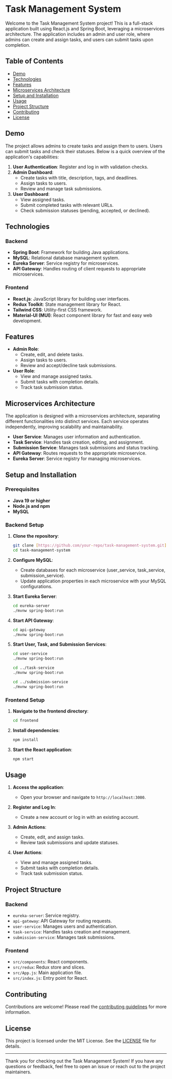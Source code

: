 # Task Management System

Welcome to the Task Management System project! This is a full-stack application built using React.js and Spring Boot, leveraging a microservices architecture. The application includes an admin and user role, where admins can create and assign tasks, and users can submit tasks upon completion.

## Table of Contents

- [Demo](#demo)
- [Technologies](#technologies)
- [Features](#features)
- [Microservices Architecture](#microservices-architecture)
- [Setup and Installation](#setup-and-installation)
- [Usage](#usage)
- [Project Structure](#project-structure)
- [Contributing](#contributing)
- [License](#license)

## Demo

The project allows admins to create tasks and assign them to users. Users can submit tasks and check their statuses. Below is a quick overview of the application's capabilities:

1. **User Authentication**: Register and log in with validation checks.
2. **Admin Dashboard**:
   - Create tasks with title, description, tags, and deadlines.
   - Assign tasks to users.
   - Review and manage task submissions.
3. **User Dashboard**:
   - View assigned tasks.
   - Submit completed tasks with relevant URLs.
   - Check submission statuses (pending, accepted, or declined).

## Technologies

### Backend
- **Spring Boot**: Framework for building Java applications.
- **MySQL**: Relational database management system.
- **Eureka Server**: Service registry for microservices.
- **API Gateway**: Handles routing of client requests to appropriate microservices.

### Frontend
- **React.js**: JavaScript library for building user interfaces.
- **Redux Toolkit**: State management library for React.
- **Tailwind CSS**: Utility-first CSS framework.
- **Material-UI (MUI)**: React component library for fast and easy web development.

## Features

- **Admin Role**:
  - Create, edit, and delete tasks.
  - Assign tasks to users.
  - Review and accept/decline task submissions.
- **User Role**:
  - View and manage assigned tasks.
  - Submit tasks with completion details.
  - Track task submission status.

## Microservices Architecture

The application is designed with a microservices architecture, separating different functionalities into distinct services. Each service operates independently, improving scalability and maintainability.

- **User Service**: Manages user information and authentication.
- **Task Service**: Handles task creation, editing, and assignment.
- **Submission Service**: Manages task submissions and status tracking.
- **API Gateway**: Routes requests to the appropriate microservice.
- **Eureka Server**: Service registry for managing microservices.

## Setup and Installation

### Prerequisites

- **Java 19 or higher**
- **Node.js and npm**
- **MySQL**

### Backend Setup

1. **Clone the repository**:
    ```bash
    git clone [https://github.com/your-repo/task-management-system.git](https://github.com/Venkat-Dhulipalla/Task_Manager_Full_Stack)
    cd task-management-system
    ```

2. **Configure MySQL**:
   - Create databases for each microservice (user_service, task_service, submission_service).
   - Update application properties in each microservice with your MySQL configurations.

3. **Start Eureka Server**:
    ```bash
    cd eureka-server
    ./mvnw spring-boot:run
    ```

4. **Start API Gateway**:
    ```bash
    cd api-gateway
    ./mvnw spring-boot:run
    ```

5. **Start User, Task, and Submission Services**:
    ```bash
    cd user-service
    ./mvnw spring-boot:run

    cd ../task-service
    ./mvnw spring-boot:run

    cd ../submission-service
    ./mvnw spring-boot:run
    ```

### Frontend Setup

1. **Navigate to the frontend directory**:
    ```bash
    cd frontend
    ```

2. **Install dependencies**:
    ```bash
    npm install
    ```

3. **Start the React application**:
    ```bash
    npm start
    ```

## Usage

1. **Access the application**:
   - Open your browser and navigate to `http://localhost:3000`.

2. **Register and Log In**:
   - Create a new account or log in with an existing account.

3. **Admin Actions**:
   - Create, edit, and assign tasks.
   - Review task submissions and update statuses.

4. **User Actions**:
   - View and manage assigned tasks.
   - Submit tasks with completion details.
   - Track task submission status.

## Project Structure

### Backend

- `eureka-server`: Service registry.
- `api-gateway`: API Gateway for routing requests.
- `user-service`: Manages users and authentication.
- `task-service`: Handles tasks creation and management.
- `submission-service`: Manages task submissions.

### Frontend

- `src/components`: React components.
- `src/redux`: Redux store and slices.
- `src/App.js`: Main application file.
- `src/index.js`: Entry point for React.

## Contributing

Contributions are welcome! Please read the [contributing guidelines](CONTRIBUTING.md) for more information.

## License

This project is licensed under the MIT License. See the [LICENSE](LICENSE) file for details.

---

Thank you for checking out the Task Management System! If you have any questions or feedback, feel free to open an issue or reach out to the project maintainers.
